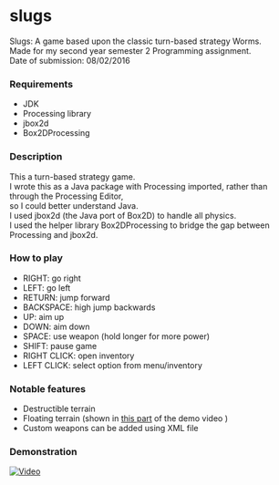 # slugs
Slugs: A game based upon the classic turn-based strategy Worms.  
Made for my second year semester 2 Programming assignment.  
Date of submission: 08/02/2016

### Requirements
* JDK 
* Processing library
* jbox2d
* Box2DProcessing

### Description  
This a turn-based strategy game.  
I wrote this as a Java package with Processing imported,
rather than through the Processing Editor,  
so I could better understand Java.  
I used jbox2d (the Java port of Box2D) to handle all physics.  
I used the helper library Box2DProcessing to bridge the gap between Processing and jbox2d.  


### How to play
* RIGHT: go right
* LEFT: go left
* RETURN: jump forward
* BACKSPACE: high jump backwards
* UP: aim up
* DOWN: aim down
* SPACE: use weapon (hold longer for more power)
* SHIFT: pause game
* RIGHT CLICK: open inventory
* LEFT CLICK: select option from menu/inventory

### Notable features
* Destructible terrain
* Floating terrain (shown in [this part](https://youtu.be/ok1-J_-BAZQ?t=2m27s) of the demo video )
* Custom weapons can be added using XML file

### Demonstration
[![Video](http://img.youtube.com/vi/ok1-J_-BAZQ/0.jpg)](https://www.youtube.com/watch?v=ok1-J_-BAZQ)
